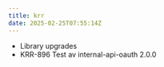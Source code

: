 ```yaml
---
title: krr
date: 2025-02-25T07:55:14Z
---
```

- Library upgrades
- KRR-896 Test av internal-api-oauth 2.0.0

